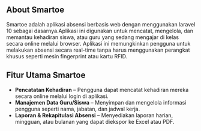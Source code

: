 ## About Smartoe

Smartoe adalah aplikasi absensi berbasis web dengan menggunakan laravel 10 sebagai dasarnya.Aplikasi ini digunakan untuk mencatat, mengelola, dan memantau kehadiran siswa, atau guru yang sedang mengajar di kelas secara online melalui browser. Aplikasi ini memungkinkan pengguna untuk melakukan absensi secara real-time tanpa harus menggunakan perangkat khusus seperti mesin fingerprint atau kartu RFID.

## Fitur Utama Smartoe
- **Pencatatan Kehadiran** – Pengguna dapat mencatat kehadiran mereka secara online melalui login di aplikasi.
- **Manajemen Data Guru/Siswa** – Menyimpan dan mengelola informasi pengguna seperti nama, jabatan, dan jadwal kerja.
- **Laporan & Rekapitulasi Absensi** – Menyediakan laporan harian, mingguan, atau bulanan yang dapat diekspor ke Excel atau PDF.

